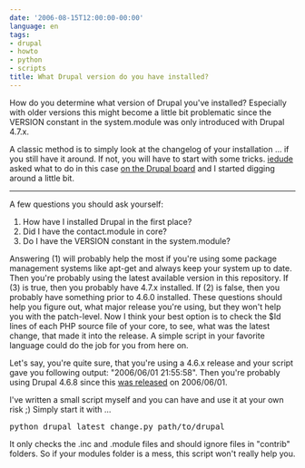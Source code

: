 ```yaml
---
date: '2006-08-15T12:00:00-00:00'
language: en
tags:
- drupal
- howto
- python
- scripts
title: What Drupal version do you have installed?
---
```



How do you determine what version of Drupal you've installed? Especially with older versions this might become a little bit problematic since the VERSION constant in the system.module was only introduced with Drupal 4.7.x.

A classic method is to simply look at the changelog of your installation ... if you still have it around. If not, you will have to start with some tricks.  [iedude](http://drupal.org/user/69666) asked what to do in this case [on the Drupal board](http://drupal.org/node/78237#comment-145302) and I started digging around a little bit. 



-------------------------------



A few questions you should ask yourself:

1. How have I installed Drupal in the first place?
2. Did I have the contact.module in core?
3. Do I have the VERSION constant in the system.module?

Answering (1) will probably help the most if you're using some package management systems like apt-get and always keep your system up to date. Then you're probably using the latest available version in this repository.
If (3) is true, then you probably have 4.7.x installed. If (2) is false, then you probably have something prior to 4.6.0 installed. These questions should help you figure out, what major release you're using, but they won't help you with the patch-level. Now I think your best option is to check the $Id lines of each PHP source file of your core, to see, what was the latest change, that made it into the release. A simple script in your favorite language could do the job for you from here on. 

Let's say, you're quite sure, that you're using a 4.6.x release and your script gave you following output: "2006/06/01 21:55:58". Then you're probably using Drupal 4.6.8 since this [was released](http://drupal.org/drupal-4.7.2) on 2006/06/01.

I've written a small script myself and you can have and use it at your own risk ;) Simply start it with ...

<pre class="command">python drupal_latest_change.py path/to/drupal</pre>

It only checks the .inc and .module files and should ignore files in "contrib" folders. So if your modules folder is a mess, this script won't really help you.